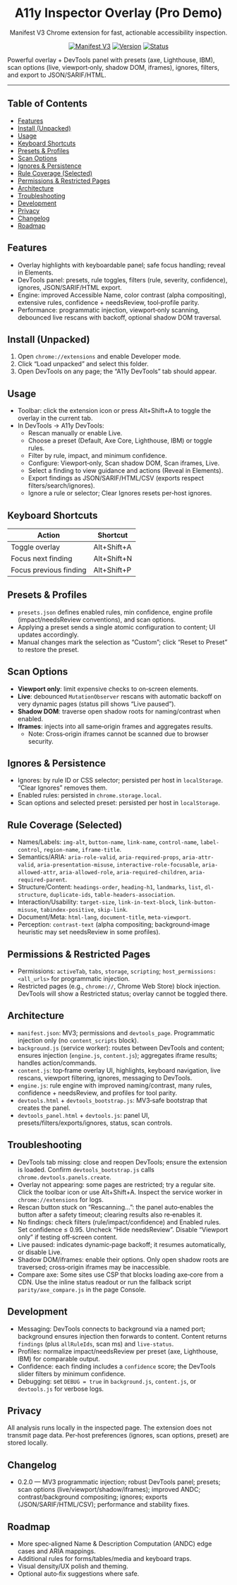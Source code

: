 <div align="center">

# A11y Inspector Overlay (Pro Demo)

Manifest V3 Chrome extension for fast, actionable accessibility inspection.

[![Manifest V3](https://img.shields.io/badge/Chrome-Manifest%20V3-4285F4?logo=google-chrome&logoColor=white)](https://developer.chrome.com/docs/extensions/mv3/intro/)
[![Version](https://img.shields.io/badge/version-0.2.0-informational.svg)](#changelog)
[![Status](https://img.shields.io/badge/status-active-success.svg)](#roadmap)

</div>

Powerful overlay + DevTools panel with presets (axe, Lighthouse, IBM), scan options (live, viewport‑only, shadow DOM, iframes), ignores, filters, and export to JSON/SARIF/HTML.

---

## Table of Contents
- [Features](#features)
- [Install (Unpacked)](#install-unpacked)
- [Usage](#usage)
- [Keyboard Shortcuts](#keyboard-shortcuts)
- [Presets & Profiles](#presets--profiles)
- [Scan Options](#scan-options)
- [Ignores & Persistence](#ignores--persistence)
- [Rule Coverage (Selected)](#rule-coverage-selected)
- [Permissions & Restricted Pages](#permissions--restricted-pages)
- [Architecture](#architecture)
- [Troubleshooting](#troubleshooting)
- [Development](#development)
- [Privacy](#privacy)
- [Changelog](#changelog)
- [Roadmap](#roadmap)

## Features
- Overlay highlights with keyboardable panel; safe focus handling; reveal in Elements.
- DevTools panel: presets, rule toggles, filters (rule, severity, confidence), ignores, JSON/SARIF/HTML export.
- Engine: improved Accessible Name, color contrast (alpha compositing), extensive rules, confidence + needsReview, tool‑profile parity.
- Performance: programmatic injection, viewport‑only scanning, debounced live rescans with backoff, optional shadow DOM traversal.

## Install (Unpacked)
1. Open `chrome://extensions` and enable Developer mode.
2. Click “Load unpacked” and select this folder.
3. Open DevTools on any page; the “A11y DevTools” tab should appear.

## Usage
- Toolbar: click the extension icon or press Alt+Shift+A to toggle the overlay in the current tab.
- In DevTools → A11y DevTools:
  - Rescan manually or enable Live.
  - Choose a preset (Default, Axe Core, Lighthouse, IBM) or toggle rules.
  - Filter by rule, impact, and minimum confidence.
  - Configure: Viewport‑only, Scan shadow DOM, Scan iframes, Live.
  - Select a finding to view guidance and actions (Reveal in Elements).
  - Export findings as JSON/SARIF/HTML/CSV (exports respect filters/search/ignores).
  - Ignore a rule or selector; Clear Ignores resets per‑host ignores.

## Keyboard Shortcuts
| Action | Shortcut |
|---|---|
| Toggle overlay | Alt+Shift+A |
| Focus next finding | Alt+Shift+N |
| Focus previous finding | Alt+Shift+P |

## Presets & Profiles
- `presets.json` defines enabled rules, min confidence, engine profile (impact/needsReview conventions), and scan options.
- Applying a preset sends a single atomic configuration to content; UI updates accordingly.
- Manual changes mark the selection as “Custom”; click “Reset to Preset” to restore the preset.

## Scan Options
- **Viewport only**: limit expensive checks to on‑screen elements.
- **Live**: debounced `MutationObserver` rescans with automatic backoff on very dynamic pages (status pill shows “Live paused”).
- **Shadow DOM**: traverse open shadow roots for naming/contrast when enabled.
- **Iframes**: injects into all same‑origin frames and aggregates results.
  - Note: Cross‑origin iframes cannot be scanned due to browser security.

## Ignores & Persistence
- Ignores: by rule ID or CSS selector; persisted per host in `localStorage`. “Clear Ignores” removes them.
- Enabled rules: persisted in `chrome.storage.local`.
- Scan options and selected preset: persisted per host in `localStorage`.

## Rule Coverage (Selected)
- Names/Labels: `img-alt`, `button-name`, `link-name`, `control-name`, `label-control`, `region-name`, `iframe-title`.
- Semantics/ARIA: `aria-role-valid`, `aria-required-props`, `aria-attr-valid`, `aria-presentation-misuse`, `interactive-role-focusable`, `aria-allowed-attr`, `aria-allowed-role`, `aria-required-children`, `aria-required-parent`.
- Structure/Content: `headings-order`, `heading-h1`, `landmarks`, `list`, `dl-structure`, `duplicate-ids`, `table-headers-association`.
- Interaction/Usability: `target-size`, `link-in-text-block`, `link-button-misuse`, `tabindex-positive`, `skip-link`.
- Document/Meta: `html-lang`, `document-title`, `meta-viewport`.
- Perception: `contrast-text` (alpha compositing; background‑image heuristic may set needsReview in some profiles).

## Permissions & Restricted Pages
- Permissions: `activeTab`, `tabs`, `storage`, `scripting`; `host_permissions: <all_urls>` for programmatic injection.
- Restricted pages (e.g., `chrome://`, Chrome Web Store) block injection. DevTools will show a Restricted status; overlay cannot be toggled there.

## Architecture
- `manifest.json`: MV3; permissions and `devtools_page`. Programmatic injection only (no `content_scripts` block).
- `background.js` (service worker): routes between DevTools and content; ensures injection (`engine.js`, `content.js`); aggregates iframe results; handles action/commands.
- `content.js`: top‑frame overlay UI, highlights, keyboard navigation, live rescans, viewport filtering, ignores, messaging to DevTools.
- `engine.js`: rule engine with improved naming/contrast, many rules, confidence + needsReview, and profiles for tool parity.
- `devtools.html` + `devtools_bootstrap.js`: MV3‑safe bootstrap that creates the panel.
- `devtools_panel.html` + `devtools.js`: panel UI, presets/filters/exports/ignores, status, scan controls.

## Troubleshooting
- DevTools tab missing: close and reopen DevTools; ensure the extension is loaded. Confirm `devtools_bootstrap.js` calls `chrome.devtools.panels.create`.
- Overlay not appearing: some pages are restricted; try a regular site. Click the toolbar icon or use Alt+Shift+A. Inspect the service worker in `chrome://extensions` for logs.
- Rescan button stuck on “Rescanning…”: the panel auto‑enables the button after a safety timeout; clearing results also re‑enables it.
- No findings: check filters (rule/impact/confidence) and Enabled rules. Set confidence ≤ 0.95. Uncheck “Hide needsReview”. Disable “Viewport only” if testing off‑screen content.
- Live paused: indicates dynamic‑page backoff; it resumes automatically, or disable Live.
- Shadow DOM/iframes: enable their options. Only open shadow roots are traversed; cross‑origin iframes may be inaccessible.
- Compare axe: Some sites use CSP that blocks loading axe‑core from a CDN. Use the inline status readout or run the fallback script `parity/axe_compare.js` in the page Console.

## Development
- Messaging: DevTools connects to background via a named port; background ensures injection then forwards to content. Content returns `findings` (plus `allRuleIds`, scan ms) and `live-status`.
- Profiles: normalize impact/needsReview per preset (axe, Lighthouse, IBM) for comparable output.
- Confidence: each finding includes a `confidence` score; the DevTools slider filters by minimum confidence.
- Debugging: set `DEBUG = true` in `background.js`, `content.js`, or `devtools.js` for verbose logs.

## Privacy
All analysis runs locally in the inspected page. The extension does not transmit page data. Per‑host preferences (ignores, scan options, preset) are stored locally.

## Changelog
- 0.2.0 — MV3 programmatic injection; robust DevTools panel; presets; scan options (live/viewport/shadow/iframes); improved ANDC; contrast/background compositing; ignores; exports (JSON/SARIF/HTML/CSV); performance and stability fixes.

## Roadmap
- More spec‑aligned Name & Description Computation (ANDC) edge cases and ARIA mappings.
- Additional rules for forms/tables/media and keyboard traps.
- Visual density/UX polish and theming.
- Optional auto‑fix suggestions where safe.